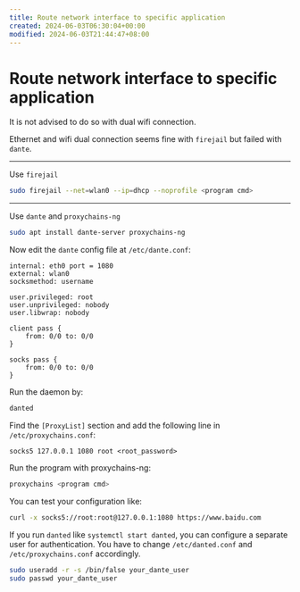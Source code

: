 ```yaml
---
title: Route network interface to specific application
created: 2024-06-03T06:30:04+00:00
modified: 2024-06-03T21:44:47+08:00
---
```


# Route network interface to specific application

It is not advised to do so with dual wifi connection.

Ethernet and wifi dual connection seems fine with `firejail` but failed with `dante`.

---

Use `firejail`

```bash
sudo firejail --net=wlan0 --ip=dhcp --noprofile <program cmd>
```

---

Use `dante` and `proxychains-ng`

```bash
sudo apt install dante-server proxychains-ng
```

Now edit the `dante` config file at `/etc/dante.conf`:

```
internal: eth0 port = 1080
external: wlan0
socksmethod: username

user.privileged: root
user.unprivileged: nobody
user.libwrap: nobody

client pass {
    from: 0/0 to: 0/0
}

socks pass {
    from: 0/0 to: 0/0
}
```

Run the daemon by:

```bash
danted
```

Find the `[ProxyList]` section and add the following line in `/etc/proxychains.conf`:

```
socks5 127.0.0.1 1080 root <root_password>
```

Run the program with proxychains-ng:

```bash
proxychains <program cmd>
```

You can test your configuration like:

```bash
curl -x socks5://root:root@127.0.0.1:1080 https://www.baidu.com
```

If you run `danted` like `systemctl start danted`, you can configure a separate user for authentication. You have to change `/etc/danted.conf` and `/etc/proxychains.conf` accordingly.

```bash
sudo useradd -r -s /bin/false your_dante_user
sudo passwd your_dante_user
```
